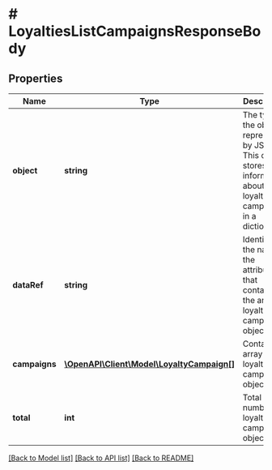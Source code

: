 # # LoyaltiesListCampaignsResponseBody

## Properties

Name | Type | Description | Notes
------------ | ------------- | ------------- | -------------
**object** | **string** | The type of the object represented by JSON. This object stores information about loyalty campaigns in a dictionary. | [optional] [default to 'list']
**dataRef** | **string** | Identifies the name of the attribute that contains the array of loyalty campaign objects. | [optional] [default to 'campaigns']
**campaigns** | [**\OpenAPI\Client\Model\LoyaltyCampaign[]**](LoyaltyCampaign.md) | Contains an array of loyalty campaign objects. | [optional]
**total** | **int** | Total number of loyalty campaign objects. | [optional]

[[Back to Model list]](../../README.md#models) [[Back to API list]](../../README.md#endpoints) [[Back to README]](../../README.md)
